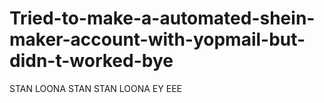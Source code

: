 # Tried-to-make-a-automated-shein-maker-account-with-yopmail-but-didn-t-worked-bye


 STAN LOONA STAN STAN LOONA EY EEE
